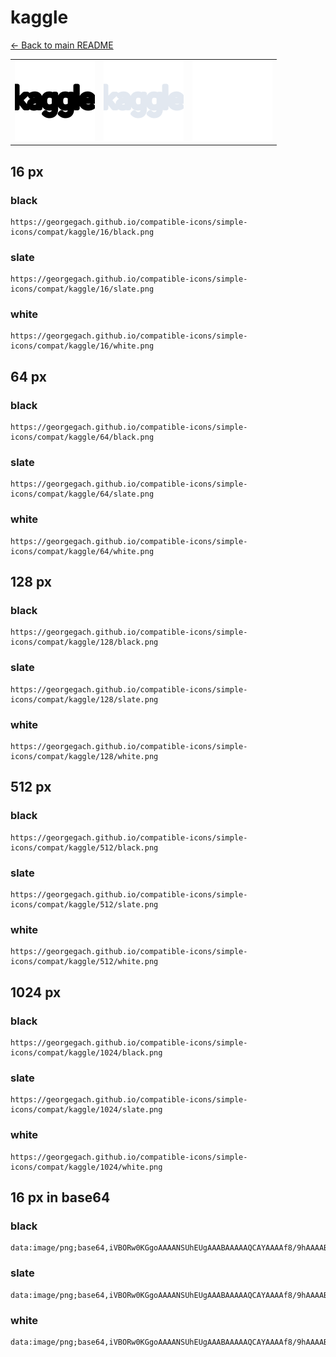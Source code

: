 # kaggle

[← Back to main README](../../README.md)

<table><tr>
  <td><img src="./128/black.png" width="128" alt="kaggle black icon" /></td>
  <td><img src="./128/slate.png" width="128" alt="kaggle slate icon" /></td>
  <td><img src="./128/white.png" width="128" alt="kaggle white icon" /></td>
</tr></table>

## 16 px

### black
```
https://georgegach.github.io/compatible-icons/simple-icons/compat/kaggle/16/black.png
```

### slate
```
https://georgegach.github.io/compatible-icons/simple-icons/compat/kaggle/16/slate.png
```

### white
```
https://georgegach.github.io/compatible-icons/simple-icons/compat/kaggle/16/white.png
```

## 64 px

### black
```
https://georgegach.github.io/compatible-icons/simple-icons/compat/kaggle/64/black.png
```

### slate
```
https://georgegach.github.io/compatible-icons/simple-icons/compat/kaggle/64/slate.png
```

### white
```
https://georgegach.github.io/compatible-icons/simple-icons/compat/kaggle/64/white.png
```

## 128 px

### black
```
https://georgegach.github.io/compatible-icons/simple-icons/compat/kaggle/128/black.png
```

### slate
```
https://georgegach.github.io/compatible-icons/simple-icons/compat/kaggle/128/slate.png
```

### white
```
https://georgegach.github.io/compatible-icons/simple-icons/compat/kaggle/128/white.png
```

## 512 px

### black
```
https://georgegach.github.io/compatible-icons/simple-icons/compat/kaggle/512/black.png
```

### slate
```
https://georgegach.github.io/compatible-icons/simple-icons/compat/kaggle/512/slate.png
```

### white
```
https://georgegach.github.io/compatible-icons/simple-icons/compat/kaggle/512/white.png
```

## 1024 px

### black
```
https://georgegach.github.io/compatible-icons/simple-icons/compat/kaggle/1024/black.png
```

### slate
```
https://georgegach.github.io/compatible-icons/simple-icons/compat/kaggle/1024/slate.png
```

### white
```
https://georgegach.github.io/compatible-icons/simple-icons/compat/kaggle/1024/white.png
```

## 16 px in base64

### black
```
data:image/png;base64,iVBORw0KGgoAAAANSUhEUgAAABAAAAAQCAYAAAAf8/9hAAAABmJLR0QA/wD/AP+gvaeTAAAAuUlEQVQ4je3QvUoDURAF4I+YQDofK52kSicpgrUPkRcQW2shxF59BxsDhmCIrb9FSKO77Oq1mYVlSYr0OTDcmXNmDjOXA2C0R+8xzppkvofBCYptBjdY4B1LnOIjYoJnfIVe4AprTCGFyQg/+It4wEvon7iNPNV6fttBdHCOdghH8abYMtXyqv6uihkusMIr3nCNDUrMY/UcGZ5wGfrjrs8axzkl7uPuDHe7BproYoA+WuhhGPwBDfwDm+s7qBDoAYsAAAAASUVORK5CYII=
```

### slate
```
data:image/png;base64,iVBORw0KGgoAAAANSUhEUgAAABAAAAAQCAYAAAAf8/9hAAAABmJLR0QA/wD/AP+gvaeTAAABE0lEQVQ4je2RsUoCcByEv/urFA1ZNtgU0tTQ0hM0VIN7bxAtLS29gbQ1RTU3Ba2uBb5ATVKbQwohCaUOiYK/awjCwMG9vvH4OA4O/qHV7h7M6jbe3/Mvr93DySzZXM1akBtpO2X0y1ez3RtKrkawiVhOqB9BhcRZknFEjZTZAhcwY0kr4bgW2pe4U7PdNWYkcWR0AZ6zQfKjoSC0DnQwD4gyAMYIJJwFjMiBjyVlgQAykEKObxE5sPWzG4M/bZHAdaFzo4VwdGx1BDfABlIJ6zlkS9rFDEFPQpegkGiIKTTbHxXQCSiHfa+knbDHkmprxXx50s1OKxgPlk7TfK8eSaNScbHaeuvvYa+OB/nbWR/7S3wBPEJ6qOktQPMAAAAASUVORK5CYII=
```

### white
```
data:image/png;base64,iVBORw0KGgoAAAANSUhEUgAAABAAAAAQCAYAAAAf8/9hAAAABmJLR0QA/wD/AP+gvaeTAAAA0ElEQVQ4je2QPU6CURBFz4uYGCmIsXFDdIQdEApC7SJYBhtQ7CjEChZARUU+oqFFLOiUH+VYOF80IAW13mTy3sy9c9/Mg3+gNo7QltTmbnF1hEFV3ewZqHfqWJ2pE7WmPkfcqJn6EvxGbasLtYNfWKkN9U3dRgzVp+Dn6r3fyDUfBUDgFLgGCsAWOInTfNAf9zx/BUjqCBgAFeAcSEA/8iKQAZfARTQ+Bl8Hpoc+qxXrvKsPsfdS7e1q0wGDM6AKrIEuUAaugNuU0vLXV/8wPgH1jMUhqZXigQAAAABJRU5ErkJggg==
```

